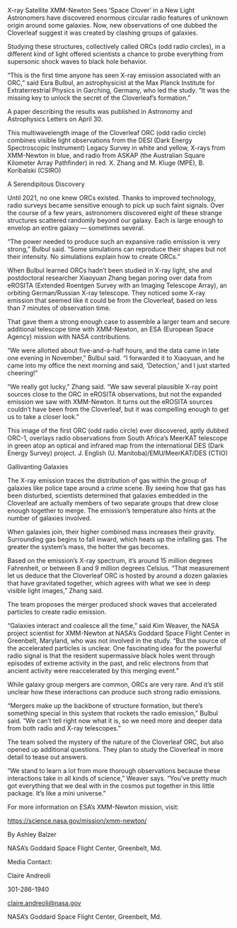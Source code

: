 X-ray Satellite XMM-Newton Sees ‘Space Clover’ in a New Light 
 Astronomers have discovered enormous circular radio features of unknown origin around some galaxies. Now, new observations of one dubbed the Cloverleaf suggest it was created by clashing groups of galaxies.

Studying these structures, collectively called ORCs (odd radio circles), in a different kind of light offered scientists a chance to probe everything from supersonic shock waves to black hole behavior.

“This is the first time anyone has seen X-ray emission associated with an ORC,” said Esra Bulbul, an astrophysicist at the Max Planck Institute for Extraterrestrial Physics in Garching, Germany, who led the study. “It was the missing key to unlock the secret of the Cloverleaf’s formation.”

A paper describing the results was published in Astronomy and Astrophysics Letters on April 30.

This multiwavelength image of the Cloverleaf ORC (odd radio circle) combines visible light observations from the DESI (Dark Energy Spectroscopic Instrument) Legacy Survey in white and yellow, X-rays from XMM-Newton in blue, and radio from ASKAP (the Australian Square Kilometer Array Pathfinder) in red. X. Zhang and M. Kluge (MPE), B. Koribalski (CSIRO)

A Serendipitous Discovery

Until 2021, no one knew ORCs existed. Thanks to improved technology, radio surveys became sensitive enough to pick up such faint signals. Over the course of a few years, astronomers discovered eight of these strange structures scattered randomly beyond our galaxy. Each is large enough to envelop an entire galaxy –– sometimes several.

“The power needed to produce such an expansive radio emission is very strong,” Bulbul said. “Some simulations can reproduce their shapes but not their intensity. No simulations explain how to create ORCs.”

When Bulbul learned ORCs hadn’t been studied in X-ray light, she and postdoctoral researcher Xiaoyuan Zhang began poring over data from eROSITA (Extended Roentgen Survey with an Imaging Telescope Array), an orbiting German/Russian X-ray telescope. They noticed some X-ray emission that seemed like it could be from the Cloverleaf, based on less than 7 minutes of observation time.

That gave them a strong enough case to assemble a larger team and secure additional telescope time with XMM-Newton, an ESA (European Space Agency) mission with NASA contributions.

“We were allotted about five-and-a-half hours, and the data came in late one evening in November,” Bulbul said. “I forwarded it to Xiaoyuan, and he came into my office the next morning and said, ‘Detection,’ and I just started cheering!”

“We really got lucky,” Zhang said. “We saw several plausible X-ray point sources close to the ORC in eROSITA observations, but not the expanded emission we saw with XMM-Newton. It turns out the eROSITA sources couldn’t have been from the Cloverleaf, but it was compelling enough to get us to take a closer look.”

This image of the first ORC (odd radio circle) ever discovered, aptly dubbed ORC-1, overlays radio observations from South Africa’s MeerKAT telescope in green atop an optical and infrared map from the international DES (Dark Energy Survey) project. J. English (U. Manitoba)/EMU/MeerKAT/DES (CTIO)

Gallivanting Galaxies

The X-ray emission traces the distribution of gas within the group of galaxies like police tape around a crime scene. By seeing how that gas has been disturbed, scientists determined that galaxies embedded in the Cloverleaf are actually members of two separate groups that drew close enough together to merge. The emission’s temperature also hints at the number of galaxies involved.

When galaxies join, their higher combined mass increases their gravity. Surrounding gas begins to fall inward, which heats up the infalling gas. The greater the system’s mass, the hotter the gas becomes.

Based on the emission’s X-ray spectrum, it’s around 15 million degrees Fahrenheit, or between 8 and 9 million degrees Celsius. “That measurement let us deduce that the Cloverleaf ORC is hosted by around a dozen galaxies that have gravitated together, which agrees with what we see in deep visible light images,” Zhang said.

The team proposes the merger produced shock waves that accelerated particles to create radio emission.

“Galaxies interact and coalesce all the time,” said Kim Weaver, the NASA project scientist for XMM-Newton at NASA’s Goddard Space Flight Center in Greenbelt, Maryland, who was not involved in the study. “But the source of the accelerated particles is unclear. One fascinating idea for the powerful radio signal is that the resident supermassive black holes went through episodes of extreme activity in the past, and relic electrons from that ancient activity were reaccelerated by this merging event.”

While galaxy group mergers are common, ORCs are very rare. And it’s still unclear how these interactions can produce such strong radio emissions.

“Mergers make up the backbone of structure formation, but there’s something special in this system that rockets the radio emission,” Bulbul said. “We can’t tell right now what it is, so we need more and deeper data from both radio and X-ray telescopes.”

The team solved the mystery of the nature of the Cloverleaf ORC, but also opened up additional questions. They plan to study the Cloverleaf in more detail to tease out answers.

“We stand to learn a lot from more thorough observations because these interactions take in all kinds of science,” Weaver says. “You’ve pretty much got everything that we deal with in the cosmos put together in this little package. It’s like a mini universe.”

For more information on ESA’s XMM-Newton mission, visit:

https://science.nasa.gov/mission/xmm-newton/

By Ashley Balzer

NASA’s Goddard Space Flight Center, Greenbelt, Md.

Media Contact:

Claire Andreoli

301-286-1940

claire.andreoli@nasa.gov

NASA’s Goddard Space Flight Center, Greenbelt, Md.